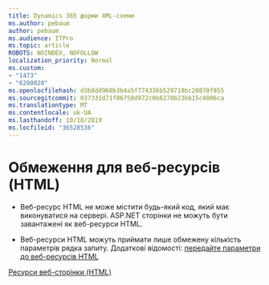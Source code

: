 ```yaml
---
title: Dynamics 365 форми XML-схеми
ms.author: pebaum
author: pebaum
ms.audience: ITPro
ms.topic: article
ROBOTS: NOINDEX, NOFOLLOW
localization_priority: Normal
ms.custom:
- "1473"
- "6200020"
ms.openlocfilehash: d3b8dd968b3b4a5f774336b529718bc20870f955
ms.sourcegitcommit: 037331d71f06750d972c0b6278b23bb15c4806ca
ms.translationtype: MT
ms.contentlocale: uk-UA
ms.lasthandoff: 10/18/2019
ms.locfileid: "36528536"
---
```

# <a name="webpage-html-web-resources-limitations"></a>Обмеження для веб-ресурсів (HTML)

* Веб-ресурс HTML не може містити будь-який код, який має виконуватися на сервері. ASP.NET сторінки не можуть бути завантажені як веб-ресурси HTML.

* Веб-ресурси HTML можуть приймати лише обмежену кількість параметрів рядка запиту. Додаткові відомості: [передайте параметри до веб-ресурсів HTML](https://docs.microsoft.com/dynamics365/customer-engagement/developer/webpage-html-web-resources#BKMK_PassingParametersToWebResources)

[Ресурси веб-сторінки (HTML)](https://docs.microsoft.com/dynamics365/customer-engagement/developer/webpage-html-web-resources)
